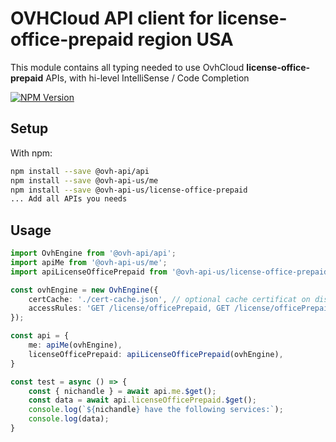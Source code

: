 # OVHCloud API client for **license-office-prepaid** region USA

This module contains all typing needed to use OvhCloud **license-office-prepaid** APIs, with hi-level IntelliSense / Code Completion

[![NPM Version](https://img.shields.io/npm/v/@ovh-api-us/license-office-prepaid.svg?style=flat)](https://www.npmjs.org/package/@ovh-api-us/license-office-prepaid)

## Setup

With npm:

```bash
npm install --save @ovh-api/api
npm install --save @ovh-api-us/me
npm install --save @ovh-api-us/license-office-prepaid
... Add all APIs you needs
```

## Usage

```typescript
import OvhEngine from '@ovh-api/api';
import apiMe from '@ovh-api-us/me';
import apiLicenseOfficePrepaid from '@ovh-api-us/license-office-prepaid';

const ovhEngine = new OvhEngine({ 
    certCache: './cert-cache.json', // optional cache certificat on disk.
    accessRules: 'GET /license/officePrepaid, GET /license/officePrepaid/*, GET /me', // optional limit the requested privileges.
});

const api = {
    me: apiMe(ovhEngine),
    licenseOfficePrepaid: apiLicenseOfficePrepaid(ovhEngine),
}

const test = async () => {
    const { nichandle } = await api.me.$get();
    const data = await api.licenseOfficePrepaid.$get();
    console.log(`${nichandle} have the following services:`);
    console.log(data);
}
```
